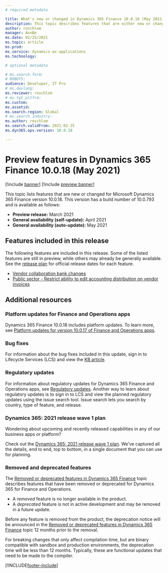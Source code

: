 ```yaml
---
# required metadata

title: What's new or changed in Dynamics 365 Finance 10.0.18 (May 2021)
description: This topic describes features that are either new or changed in the Dynamics 365 Finance version 10.0.17 preview release.
author: roschlom
manager: AnnBe
ms.date: 02/25/2021
ms.topic: article
ms.prod: 
ms.service: dynamics-ax-applications
ms.technology: 

# optional metadata

# ms.search.form: 
# ROBOTS: 
audience: Developer, IT Pro
# ms.devlang: 
ms.reviewer: roschlom
# ms.tgt_pltfrm: 
ms.custom: 
ms.assetid: 
ms.search.region: Global
# ms.search.industry: 
ms.author: roschlom
ms.search.validFrom: 2021-02-25 
ms.dyn365.ops.version: 10.0.18

---
```

# Preview features in Dynamics 365 Finance 10.0.18 (May 2021)

[!include [banner](../includes/banner.md)]
[!include [preview banner](../includes/preview-banner.md)]

This topic lists features that are new or changed for Microsoft Dynamics 365 Finance version 10.0.18. This version has a build number of 10.0.793 and is available as follows:

- **Preview release:** March 2021
- **General availability (self-update):** April 2021
- **General availability (auto-update):** May 2021

## Features included in this release

The following features are included in this release. Some of the listed features are still in preview, while others may already be generally available. See the [release plan](https://docs.microsoft.com/dynamics365/release-plans/) for official release dates for each feature.

- [Vendor collaboration bank changes](https://docs.microsoft.com/en-us/dynamics365-release-plan/2021wave1/finance-operations/dynamics365-finance/vendor-collaboration-bank-changes)
- [Public sector - Restrict ability to edit accounting distribution on vendor invoices](https://docs.microsoft.com/en-us/dynamics365-release-plan/2021wave1/finance-operations/dynamics365-finance/restrict-ability-edit-accounting-distribution-vendor-invoices)

## Additional resources

### Platform updates for Finance and Operations apps
Dynamics 365 Finance 10.0.18 includes platform updates. To learn more, see [Platform updates for version 10.0.17 of Finance and Operations apps](../../fin-ops-core/dev-itpro/get-started/whats-new-platform-updates-10-0-17.md). 

### Bug fixes 
For information about the bug fixes included in this update, sign in to Lifecycle Services (LCS) and view the [KB article](https://fix.lcs.dynamics.com/Issue/Details?bugId=551039&dbType=3&qc=510c0f86ac24207edecf80d9f313de2065ba105446736042428e3b5489fdf607).

### Regulatory updates
For information about regulatory updates for Dynamics 365 Finance and Operations apps, see [Regulatory updates](https://docs.microsoft.com/dynamics365/finance/localizations/regulatory-updates). Another way to learn about regulatory updates is to sign in to LCS and view the planned regulatory updates using the issue search tool. Issue search lets you search by country, type of feature, and release. 

### Dynamics 365: 2021 release wave 1 plan

Wondering about upcoming and recently released capabilities in any of our business apps or platform?

Check out the [Dynamics 365: 2021 release wave 1 plan](https://docs.microsoft.com/dynamics365-release-plan/2021wave1/). We've captured all the details, end to end, top to bottom, in a single document that you can use for planning.

### Removed and deprecated features

The [Removed or deprecated features in Dynamics 365 Finance](removed-deprecated-features-finance.md) topic describes features that have been removed or deprecated for Dynamics 365 for Finance and Operations.

- A *removed* feature is no longer available in the product.
- A *deprecated* feature is not in active development and may be removed in a future update.

Before any feature is removed from the product, the deprecation notice will be announced in the [Removed or deprecated features in Dynamics 365 Finance](removed-deprecated-features-finance.md) topic 12 months prior to the removal.

For breaking changes that only affect compilation time, but are binary compatible with sandbox and production environments, the deprecation time will be less than 12 months. Typically, these are functional updates that need to be made to the compiler.


[!INCLUDE[footer-include](../../includes/footer-banner.md)]

